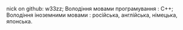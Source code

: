 nick on github: w33zz;
Володіння мовами програмування : С++;
Володіння іноземними мовами : російська, англійська, німецька, японська.
